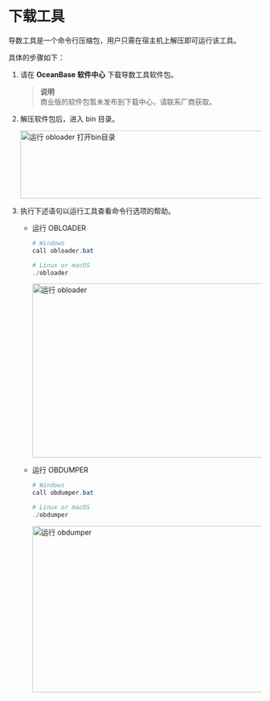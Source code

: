 # 下载工具


导数工具是一个命令行压缩包，用户只需在宿主机上解压即可运行该工具。

具体的步骤如下：

1. 请在 **OceanBase 软件中心** 下载导数工具软件包。

   > **说明** <br>
   > 商业版的软件包暂未发布到下载中心，请联系厂商获取。

2. 解压软件包后，进入 bin 目录。

      <img src="https://obbusiness-private.oss-cn-shanghai.aliyuncs.com/doc/img/obloaderobdumper/410/bin.png" width = "560" height = "135" alt="运行 obloader 打开bin目录" />


3. 执行下述语句以运行工具查看命令行选项的帮助。

   - 运行 OBLOADER
 
     ```powershell
     # Windows
     call obloader.bat 

     # Linux or macOS 
     ./obloader
     ```

     <img src="https://obbusiness-private.oss-cn-shanghai.aliyuncs.com/doc/img/obloaderobdumper/410/obloader.png" width = "560" height = "346" alt="运行 obloader" />


   - 运行 OBDUMPER
 
     ```powershell
     # Windows
     call obdumper.bat 

     # Linux or macOS 
     ./obdumper
     ```

     <img src="https://obbusiness-private.oss-cn-shanghai.aliyuncs.com/doc/img/obloaderobdumper/410/obdumper.png" width = "560" height = "331" alt="运行 obdumper" />
